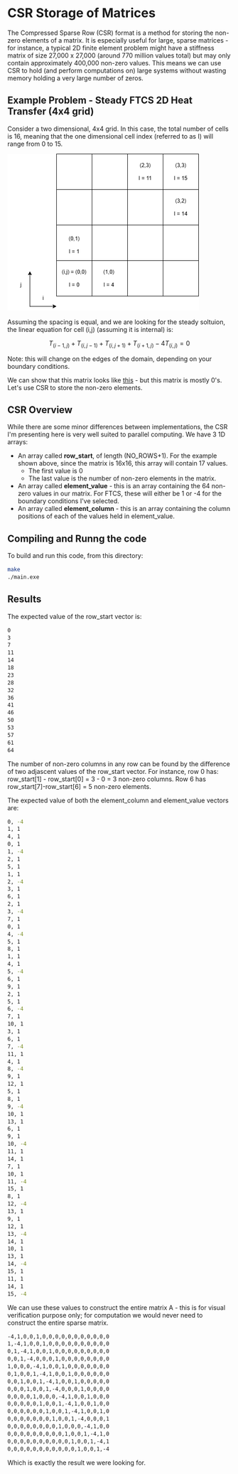 # CSR Storage of Matrices

The Compressed Sparse Row (CSR) format is a method for storing the non-zero elements of a matrix. It is especially useful for large, sparse matrices - for instance, a typical 2D finite element problem might have a stiffness matrix of size 27,000 x 27,000 (around 770 million values total) but may only contain approximately 400,000 non-zero values. This means we can use CSR to hold (and perform computations on) large systems without wasting memory holding a very large number of zeros.

## Example Problem - Steady FTCS 2D Heat Transfer (4x4 grid)

Consider a two dimensional, 4x4 grid. In this case, the total number of cells is 16, meaning that the one dimensional cell index (referred to as I) will range from 0 to 15.


![image](./2D_FTCS_CSR.drawio.png)

Assuming the spacing is equal, and we are looking for the steady soltuion, the linear equation for cell (i,j) (assuming it is internal) is:

$$T_{(i-1,j)} + T_{(i,j-1)} + T_{(i,j+1)} + T_{(i+1,j)} - 4T_{(i,j)} = 0$$

Note: this will change on the edges of the domain, depending on your boundary conditions.

We can show that this matrix looks like [this](#A_matrix) - but this matrix is mostly 0's. Let's use CSR to store the non-zero elements.

## CSR Overview

While there are some minor differences between implementations, the CSR I'm presenting here is very well suited to parallel computing. We have 3 1D arrays:

* An array called **row_start**, of length (NO_ROWS+1). For the example shown above, since the matrix is 16x16, this array will contain 17 values.
    * The first value is 0
    * The last value is the number of non-zero elements in the matrix.
* An array called **element_value** - this is an array containing the 64 non-zero values in our matrix. For FTCS, these will either be 1 or -4 for the boundary conditions I've selected.
* An array called **element_column** - this is an array containing the column positions of each of the values held in element_value.


## Compiling and Runng the code

To build and run this code, from this directory:

```bash
make
./main.exe
```

## Results

The expected value of the row_start vector is:

```bash
0
3
7
11
14
18
23
28
32
36
41
46
50
53
57
61
64
```

The number of non-zero columns in any row can be found by the difference of two adjascent values of the row_start vector. For instance, row 0 has: row_start[1] - row_start[0] = 3 - 0 = 3 non-zero columns. Row 6 has row_start[7]-row_start[6] = 5 non-zero elements.

The expected value of both the element_column and element_value vectors are:

```bash
0, -4
1, 1
4, 1
0, 1
1, -4
2, 1
5, 1
1, 1
2, -4
3, 1
6, 1
2, 1
3, -4
7, 1
0, 1
4, -4
5, 1
8, 1
1, 1
4, 1
5, -4
6, 1
9, 1
2, 1
5, 1
6, -4
7, 1
10, 1
3, 1
6, 1
7, -4
11, 1
4, 1
8, -4
9, 1
12, 1
5, 1
8, 1
9, -4
10, 1
13, 1
6, 1
9, 1
10, -4
11, 1
14, 1
7, 1
10, 1
11, -4
15, 1
8, 1
12, -4
13, 1
9, 1
12, 1
13, -4
14, 1
10, 1
13, 1
14, -4
15, 1
11, 1
14, 1
15, -4
```

We can use these values to construct the entire matrix A - this is for visual verification purpose only; for computation we would never need to construct the entire sparse matrix.

<a id="A_matrix"></a>
```bash
-4,1,0,0,1,0,0,0,0,0,0,0,0,0,0,0
1,-4,1,0,0,1,0,0,0,0,0,0,0,0,0,0
0,1,-4,1,0,0,1,0,0,0,0,0,0,0,0,0
0,0,1,-4,0,0,0,1,0,0,0,0,0,0,0,0
1,0,0,0,-4,1,0,0,1,0,0,0,0,0,0,0
0,1,0,0,1,-4,1,0,0,1,0,0,0,0,0,0
0,0,1,0,0,1,-4,1,0,0,1,0,0,0,0,0
0,0,0,1,0,0,1,-4,0,0,0,1,0,0,0,0
0,0,0,0,1,0,0,0,-4,1,0,0,1,0,0,0
0,0,0,0,0,1,0,0,1,-4,1,0,0,1,0,0
0,0,0,0,0,0,1,0,0,1,-4,1,0,0,1,0
0,0,0,0,0,0,0,1,0,0,1,-4,0,0,0,1
0,0,0,0,0,0,0,0,1,0,0,0,-4,1,0,0
0,0,0,0,0,0,0,0,0,1,0,0,1,-4,1,0
0,0,0,0,0,0,0,0,0,0,1,0,0,1,-4,1
0,0,0,0,0,0,0,0,0,0,0,1,0,0,1,-4
```
Which is exactly the result we were looking for.